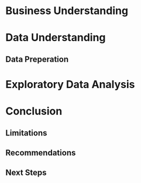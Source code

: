 # Business Understanding

# Data Understanding

## Data Preperation

# Exploratory Data Analysis

# Conclusion

## Limitations

## Recommendations

## Next Steps
